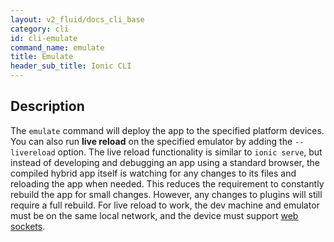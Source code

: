 ```yaml
---
layout: v2_fluid/docs_cli_base
category: cli
id: cli-emulate
command_name: emulate
title: Emulate
header_sub_title: Ionic CLI
---
```


## Description

The `emulate` command will deploy the app to the specified platform devices. You can also run **live reload** on the specified emulator by adding the `--livereload` option. The live reload functionality is similar to `ionic serve`, but instead of developing and debugging an app using a standard browser, the compiled hybrid app itself is watching for any changes to its files and reloading the app when needed. This reduces the requirement to constantly rebuild the app for small changes. However, any changes to plugins will still require a full rebuild. For live reload to work, the dev machine and emulator must be on the same local network, and the device must support [web sockets](http://caniuse.com/websockets).
